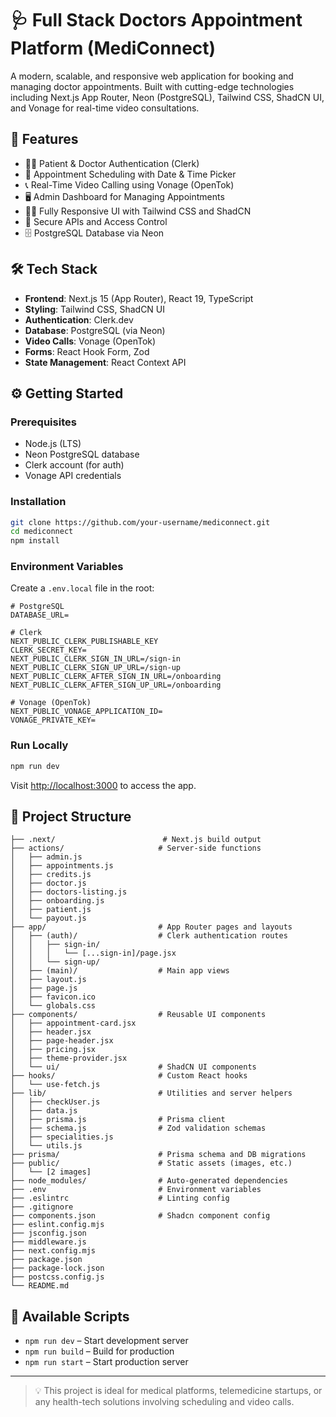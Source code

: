 # 🩺 Full Stack Doctors Appointment Platform (MediConnect)

A modern, scalable, and responsive web application for booking and managing doctor appointments. Built with cutting-edge technologies including Next.js App Router, Neon (PostgreSQL), Tailwind CSS, ShadCN UI, and Vonage for real-time video consultations.

## 🚀 Features

- 👨‍⚕️ Patient & Doctor Authentication (Clerk)
- 📅 Appointment Scheduling with Date & Time Picker
- 📞 Real-Time Video Calling using Vonage (OpenTok)
- 🖥️ Admin Dashboard for Managing Appointments
- 🧑‍💻 Fully Responsive UI with Tailwind CSS and ShadCN
- 🔐 Secure APIs and Access Control
- 🗄️ PostgreSQL Database via Neon

## 🛠️ Tech Stack

- **Frontend**: Next.js 15 (App Router), React 19, TypeScript
- **Styling**: Tailwind CSS, ShadCN UI
- **Authentication**: Clerk.dev
- **Database**: PostgreSQL (via Neon)
- **Video Calls**: Vonage (OpenTok)
- **Forms**: React Hook Form, Zod
- **State Management**: React Context API

## ⚙️ Getting Started

### Prerequisites

- Node.js (LTS)
- Neon PostgreSQL database
- Clerk account (for auth)
- Vonage API credentials

### Installation

```bash
git clone https://github.com/your-username/mediconnect.git
cd mediconnect
npm install
```

### Environment Variables

Create a `.env.local` file in the root:

```env
# PostgreSQL
DATABASE_URL=

# Clerk
NEXT_PUBLIC_CLERK_PUBLISHABLE_KEY
CLERK_SECRET_KEY=
NEXT_PUBLIC_CLERK_SIGN_IN_URL=/sign-in
NEXT_PUBLIC_CLERK_SIGN_UP_URL=/sign-up
NEXT_PUBLIC_CLERK_AFTER_SIGN_IN_URL=/onboarding
NEXT_PUBLIC_CLERK_AFTER_SIGN_UP_URL=/onboarding

# Vonage (OpenTok)
NEXT_PUBLIC_VONAGE_APPLICATION_ID=
VONAGE_PRIVATE_KEY=
```

### Run Locally

```bash
npm run dev
```

Visit [http://localhost:3000](http://localhost:3000) to access the app.

## 📁 Project Structure

```
├── .next/                        # Next.js build output
├── actions/                     # Server-side functions
│   ├── admin.js
│   ├── appointments.js
│   ├── credits.js
│   ├── doctor.js
│   ├── doctors-listing.js
│   ├── onboarding.js
│   ├── patient.js
│   └── payout.js
├── app/                         # App Router pages and layouts
│   ├── (auth)/                  # Clerk authentication routes
│   │   ├── sign-in/
│   │   │   └── [...sign-in]/page.jsx
│   │   └── sign-up/
│   ├── (main)/                  # Main app views
│   ├── layout.js
│   ├── page.js
│   ├── favicon.ico
│   └── globals.css
├── components/                  # Reusable UI components
│   ├── appointment-card.jsx
│   ├── header.jsx
│   ├── page-header.jsx
│   ├── pricing.jsx
│   ├── theme-provider.jsx
│   └── ui/                      # ShadCN UI components
├── hooks/                       # Custom React hooks
│   └── use-fetch.js
├── lib/                         # Utilities and server helpers
│   ├── checkUser.js
│   ├── data.js
│   ├── prisma.js                # Prisma client
│   ├── schema.js                # Zod validation schemas
│   ├── specialities.js
│   └── utils.js
├── prisma/                      # Prisma schema and DB migrations
├── public/                      # Static assets (images, etc.)
│   └── [2 images]
├── node_modules/                # Auto-generated dependencies
├── .env                         # Environment variables
├── .eslintrc                    # Linting config
├── .gitignore
├── components.json              # Shadcn component config
├── eslint.config.mjs
├── jsconfig.json
├── middleware.js
├── next.config.mjs
├── package.json
├── package-lock.json
├── postcss.config.js
└── README.md

```

## 📜 Available Scripts

- `npm run dev` – Start development server
- `npm run build` – Build for production
- `npm run start` – Start production server

---

> 💡 This project is ideal for medical platforms, telemedicine startups, or any health-tech solutions involving scheduling and video calls.
